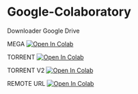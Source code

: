# Google-Colaboratory
Downloader Google Drive

MEGA
[![Open In Colab](https://colab.research.google.com/assets/colab-badge.svg)](https://colab.research.google.com/gist/whxxyu/f8db6e1f8288cc361d3a474e91d7c254/mega-to-google-drive-downloader.ipynb)

TORRENT
[![Open In Colab](https://colab.research.google.com/assets/colab-badge.svg)](https://colab.research.google.com/gist/whxxyu/76e28bc6cea0b8692243c348266e2235/torrent-to-google-drive-downloader.ipynb)

TORRENT V2
[![Open In Colab](https://colab.research.google.com/assets/colab-badge.svg)](https://colab.research.google.com/gist/whxxyu/7a452a51398a703e86bfe895733c6e4b/torrent-to-google-drive-downloader-v2.ipynb)

REMOTE URL [![Open In Colab](https://colab.research.google.com/assets/colab-badge.svg)](https://colab.research.google.com/gist/whxxyu/9342dd74540fdfff09e857cb6daf7a93/any-url-transfer-to-google-drive.ipynb)
